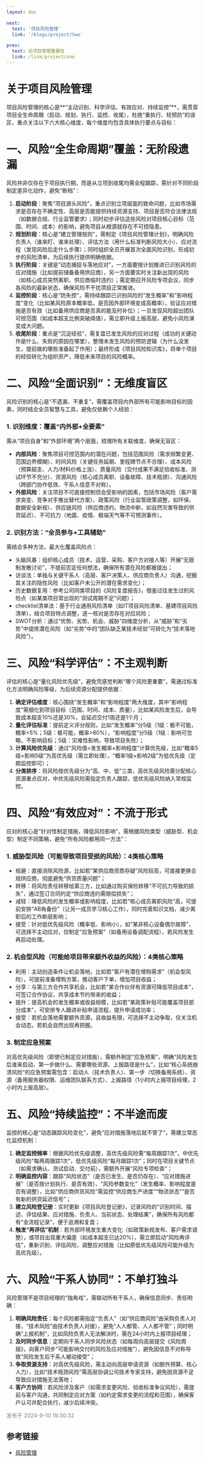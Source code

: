 ```yaml
---
layout: doc

next:
  text: '项目风险管理'
  link: '/blogs/project/two'

prev:
  text: 论项目管理重要性
  link: /link/project/one
---
```



# 关于项目风险管理

项目风险管理的核心是**“主动识别、科学评估、有效应对、持续监控”**，需贯穿项目全生命周期（启动、规划、执行、监控、收尾），杜绝“重执行、轻预防”的误区，重点关注以下六大核心维度，每个维度均包含具体执行要点与目标：


# 一、风险“全生命周期”覆盖：无阶段遗漏
风险并非仅存在于项目执行期，而是从立项到收尾均需全程跟踪，需针对不同阶段制定差异化动作，避免“断档”：
1. **启动阶段**：聚焦“项目源头风险”，重点识别立项层面的致命问题，比如市场需求是否存在不确定性、高层是否能提供持续资源支持、项目是否符合法律法规（如数据合规、行业监管要求）；同时初步评估这些风险对项目核心目标（范围、时间、成本）的影响，避免项目从根源就存在不可控隐患。
2. **规划阶段**：核心是“建立管理规则”，需制定《项目风险管理计划》，明确风险负责人（谁来盯、谁来处理）、评估方法（用什么标准判断风险大小）、应对流程（发现风险后走什么步骤）；同时组织全员开展首次全面风险识别，形成初步的风险清单，为后续执行提供明确依据。
3. **执行阶段**：关键是“动态捕捉与落地应对”，一方面要按计划推进已识别风险的应对措施（比如提前储备备用供应商），另一方面要实时关注新出现的风险（如核心成员突然离职、供应商临时违约）；需定期召开风险专项会议，同步各风险的最新状态，确保风险不干扰项目正常推进。
4. **监控阶段**：核心是“防失控”，需持续跟踪已识别风险的“发生概率”和“影响程度”变化（比如某风险原本概率低，是否因外部环境变成高概率），验证应对措施是否有效（比如备用供应商是否真的能及时补位）；一旦发现风险超出团队可控范围（如成本超支比例突破阈值），需立即升级上报高层，避免小风险演变成大问题。
5. **收尾阶段**：重点是“沉淀经验”，需复盘已发生风险的应对过程（成功的关键动作是什么、失败的原因在哪里），整理未发生风险的预防逻辑（为什么没发生，提前做的哪些准备起了作用）；最终形成《项目风险知识库》，将单个项目的经验转化为组织资产，降低未来项目的风险概率。


# 二、风险“全面识别”：无维度盲区
风险识别的核心是“不遗漏、不重复”，需覆盖项目内外部所有可能影响目标的因素，同时结合全员智慧与工具，避免仅依赖个人经验：
### 1. 识别维度：覆盖“内外部+全要素”
需从“项目自身”和“外部环境”两个层面，梳理所有关联维度，确保无盲区：
- **内部风险**：聚焦项目可控范围内的潜在问题，包括范围风险（需求频繁变更、范围边界模糊）、时间风险（关键任务延期、里程碑节点不合理）、成本风险（预算超支、人力/材料价格上涨）、质量风险（交付成果不满足验收标准、测试环节不充分）、资源风险（核心成员离职、设备故障、技术瓶颈）、沟通风险（跨部门协作低效、干系人信息不对称）。
- **外部风险**：关注项目不可直接控制但会受影响的因素，包括市场风险（客户需求突变、竞争对手推出替代方案）、政策风险（行业监管政策调整，如环保、数据安全新规）、供应链风险（供应商违约、物流中断，如自然灾害导致的供货延迟）、不可抗力（地震、疫情、极端天气等不可预测事件）。

### 2. 识别方法：“全员参与+工具辅助”
需结合多种方法，最大化覆盖风险点：
- 头脑风暴：组织核心成员（技术、运营、采购、客户方对接人等）开展“无限制发散讨论”，不提前否定任何想法，确保所有潜在风险都被提出；
- 访谈法：单独与关键干系人（高层、客户决策人、供应商负责人）沟通，挖掘其关注的隐性风险（比如客户未公开的潜在需求变化）；
- 历史数据复用：参考公司同类项目的《风险复盘报告》，借鉴过往发生过的风险点（如某类项目常出现的“测试周期不足”问题）；
-  checklist清单法：基于行业通用风险清单（如IT项目风险清单、基建项目风险清单），结合项目特点调整，逐一核对是否存在对应风险；
- SWOT分析：通过“优势、劣势、机会、威胁”四维度分析，从“威胁”和“劣势”中提炼潜在风险（如“劣势”中的“团队缺乏某技术经验”可转化为“技术落地风险”）。


# 三、风险“科学评估”：不主观判断
评估的核心是“量化风险优先级”，避免凭感觉判断“哪个风险更重要”，需通过标准化方法明确风险等级，为后续资源分配提供依据：
1. **确定评估维度**：核心围绕“发生概率”和“影响程度”两大维度，其中“影响程度”需细化到项目目标（范围、时间、成本、质量），比如某风险发生后，会导致成本超支10%还是30%，会延迟交付1周还是1个月；
2. **量化评估标准**：提前定义评分规则，比如“发生概率”分5级（1级：极不可能，概率<5%；5级：极可能，概率>80%），“影响程度”分5级（1级：影响可忽略，不影响目标；5级：灾难性影响，导致项目失败）；
3. **计算风险优先级**：通过“风险值=发生概率×影响程度”计算优先级，比如“概率5级×影响5级”为高优先级（需立即处理），“概率1级×影响2级”为低优先级（定期监控即可）；
4. **分类排序**：将风险按优先级分为“高、中、低”三类，高优先级风险需分配核心资源重点应对，中优先级风险需指定负责人跟踪，低优先级风险纳入常规监控。


# 四、风险“有效应对”：不流于形式
应对的核心是“针对性制定措施，降低风险影响”，需根据风险类型（威胁型、机会型）制定不同策略，避免“所有风险都用同一方法”：
### 1. 威胁型风险（可能导致项目受损的风险）：4类核心策略
- 规避：直接消除风险源，比如若“某供应商资质存疑”风险较高，可直接更换合规供应商，彻底避免“供货质量问题”；
- 转移：将风险责任转移给第三方，比如通过购买保险转移“不可抗力导致的损失”，通过签订合同约定“供应商违约需赔偿损失”；
- 减轻：降低风险的发生概率或影响程度，比如若“核心成员离职风险”高，可提前安排“AB角备份”（让另一成员学习核心工作），同时完善知识文档，减少离职后的工作断层影响；
- 接受：针对低优先级风险（概率低、影响小），如“某非核心设备偶尔故障”，可选择不主动应对，仅制定“应急预案”（如备用设备调配流程），若风险发生再启动处理。

### 2. 机会型风险（可能给项目带来额外收益的风险）：4类核心策略
- 利用：主动创造条件让机会落地，比如若“客户有潜在增购需求”（机会型风险），可提前准备增购方案，推动客户下单，增加项目收益；
- 分享：与第三方合作共享机会，比如若“某合作伙伴有资源可降低项目成本”，可签订合作协议，共享成本节约带来的收益；
- 提升：提高机会的发生概率或收益规模，比如若“某政策补贴可能覆盖项目部分成本”，可安排专人跟进补贴申请流程，提升申请成功率；
- 接受：若机会落地需要额外资源，且收益有限，可选择不主动争取，仅关注机会动态，若机会自然出现再把握。

### 3. 制定应急预案
对高优先级风险（即使已制定应对措施），需额外制定“应急预案”，明确“风险发生后谁来启动、第一步做什么、需要哪些资源、上报路径是什么”，比如“核心系统崩溃风险”的应急预案需包含：启动人（技术负责人）、第一步（切换备用系统）、资源（备用服务器权限、运维团队联系方式）、上报路径（1小时内上报项目经理，2小时内上报高层）。


# 五、风险“持续监控”：不半途而废
监控的核心是“动态跟踪风险变化”，避免“应对措施落地后就不管了”，需建立常态化监控机制：
1. **确定监控频率**：根据风险优先级调整，高优先级风险需“每周跟踪1次”，中优先级风险“每两周跟踪1次”，低优先级风险“每月跟踪1次”；同时在项目关键节点（如需求确认、测试启动、交付前），需额外开展“风险专项检查”；
2. **明确监控内容**：跟踪“风险状态”（是否已发生、是否仍存在）、“应对措施进展”（是否按计划执行、是否有效）、“风险参数变化”（发生概率、影响程度是否有调整），比如“供应商供货风险”需监控“供应商生产进度”“物流状态”“是否有新的供货延迟信号”；
3. **建立风险登记册**：实时更新《项目风险登记册》，记录风险的“识别时间、描述、评估结果、应对措施、负责人、当前状态、处理结果”，确保所有风险都有“全流程记录”，便于追溯和复盘；
4. **触发“再评估”机制**：若外部环境发生重大变化（如政策新规发布、客户需求调整），或项目出现重大偏差（如成本超支已达20%），需立即启动“风险再评估”，重新识别、评估风险，调整应对措施（比如原低优先级风险可能升级为高优先级）。


# 六、风险“干系人协同”：不单打独斗
风险管理不是项目经理的“独角戏”，需联动所有干系人，确保信息同步、责任明确：
1. **明确风险责任**：每个风险都需指定“负责人”（如“供应商风险”由采购负责人对接，“技术风险”由技术负责人对接），避免“人人都管、人人都不管”；同时明确“上报机制”，比如风险负责人无法解决时，需在24小时内上报项目经理；
2. **及时同步信息**：定期向干系人同步风险状态（如每周向高层提交《风险周报》，向客户同步“可能影响交付的风险及应对措施”），避免因信息不对称导致“风险发生后干系人被动接受”；
3. **争取资源支持**：对高优先级风险，需主动向高层申请资源（如额外预算、核心人力），比如“技术瓶颈风险”需高层协调公司技术专家支持，避免因资源不足导致应对措施无法落地；
4. **客户方协同**：若风险涉及客户（如需求变更风险、验收标准争议风险），需提前与客户沟通，共同制定应对方案（如约定需求变更的流程和范围），确保客户认可并配合执行，减少后续冲突。


<span style="color: gray;">发布于 2024-9-10 19:30:32</span>


## 参考链接

- [风险管理](https://blog.csdn.net/leftfist/article/details/127034026)